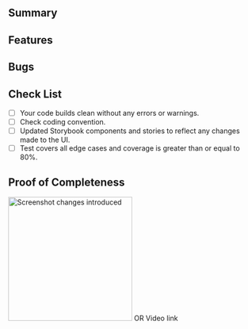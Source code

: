 ## Summary


## Features


## Bugs


## Check List
- [ ] Your code builds clean without any errors or warnings.
- [ ] Check coding convention.
- [ ] Updated Storybook components and stories to reflect any changes made to the UI.
- [ ] Test covers all edge cases and coverage is greater than or equal to 80%.

## Proof of Completeness
<img alt="Screenshot changes introduced" src="<uploaded_image_url>" width="250" />
OR
Video link

